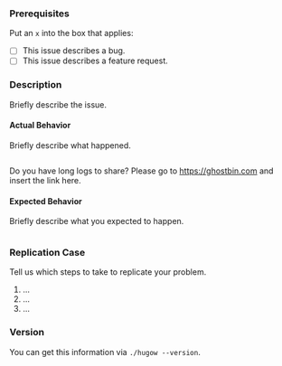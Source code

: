 ### Prerequisites

Put an `x` into the box that applies:

- [ ] This issue describes a bug.
- [ ] This issue describes a feature request.

### Description

Briefly describe the issue.

#### Actual Behavior

Briefly describe what happened.

```
```

Do you have long logs to share? Please go to https://ghostbin.com and insert the link here.

#### Expected Behavior

Briefly describe what you expected to happen.

```
```

### Replication Case

Tell us which steps to take to replicate your problem.

1. ...
2. ...
3. ...

### Version

You can get this information via `./hugow --version`.
